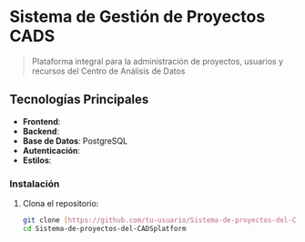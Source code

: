 #  Sistema de Gestión de Proyectos CADS

> Plataforma integral para la administración de proyectos, usuarios y recursos del Centro de Análisis de Datos

##  Tecnologías Principales

- **Frontend**: 
- **Backend**: 
- **Base de Datos**: PostgreSQL
- **Autenticación**: 
- **Estilos**: 

### Instalación

1. Clona el repositorio:
   ```bash
   git clone [https://github.com/tu-usuario/Sistema-de-proyectos-del-CADS.git](https://github.com/tu-usuario/Sistema-de-proyectos-del-CADS.git)
   cd Sistema-de-proyectos-del-CADSplatform